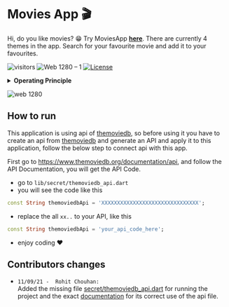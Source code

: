 # Movies App 🎬

Hi, do you like movies? 😁 Try MoviesApp <a href="https://github.com/vellt/Movies-App/releases/tag/v0.0.1">**here**</a>.  There are currently 4 themes in the app. Search for your favourite movie and add it to your favourites.

![visitors](https://visitor-badge.glitch.me/badge?page_id=vellt/Movies-App) 
![Web 1280 – 1]( https://img.shields.io/badge/-open%20source-green)
[![License](https://img.shields.io/badge/license-MIT-yellow)](./LICENSE)


<details>

<summary><strong>Operating Principle</strong></summary>
  
> <img width="350" alt="multitier_architecture" src="https://user-images.githubusercontent.com/61885011/132905821-d68d4792-3f8f-4660-a648-968f353dcb1c.jpg"> <br> The app sends requests and receives responses from the themoviedb API.  To learn more about `APIs` and the `Multitier architecture` 
  <a href="https://en.wikipedia.org/wiki/Multitier_architecture#Web_development_usage">**click here**</a>.
</details>

![web 1280](https://user-images.githubusercontent.com/61885011/132903284-a8e9f688-39ad-487c-9bc4-6f1404c469bc.png)

## How to run
This application is using api of <a href="https://www.themoviedb.org/">themoviedb</a>, so before using it you have to create an api from <a href="https://www.themoviedb.org/">themoviedb</a> and generate an API and apply it to this application, follow the below step to connect api with this app.

First go to <a href="https://www.themoviedb.org/documentation/api">https://www.themoviedb.org/documentation/api</a>, and follow the API Documentation, you will get the API Code.

- go to `lib/secret/themoviedb_api.dart`
- you will see the code like this

```dart
const String themoviedbApi = 'XXXXXXXXXXXXXXXXXXXXXXXXXXXXXXX';
```
- replace the all `xx..` to your API, like this

```dart
const String themoviedbApi = 'your_api_code_here';
```
- enjoy coding ❤️

## Contributors changes

- `11/09/21 -  Rohit Chouhan: `<br>
 Added the missing file <a href="https://github.com/vellt/Movies-App-Flutter/blob/main/lib/secret/themoviedb_api.dart">secret/themoviedb_api.dart</a> for running the project and the exact <a href="https://github.com/vellt/Movies-App-Flutter#how-to-run">documentation</a> for its correct use of the api file.
